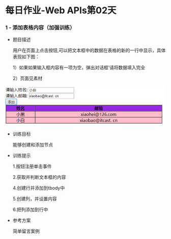 # 每日作业-Web APIs第02天

### 1 - 添加表格内容（加强训练）

- 题目描述

   用户在页面上点击按钮,可以把文本框中的数据在表格的新的一行中显示，具体表现如下图：

   1）如果如果输入框内容有一项为空，弹出对话框‘请将数据填入完全

   2）页面见素材

![1550912183653](images/1550912183653.png)

- 训练目标

  能够创建和添加节点

- 训练提示

  1.按钮注册单击事件

  2.获取并判断文本框的内容

  4.创建行并添加到tbody中

  5.创建列，并设置内容

  6.把列添加到行中

- 参考方案

  简单留言案例
